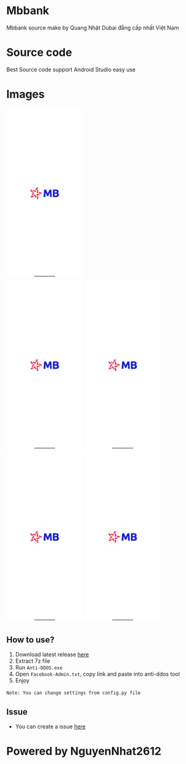 # Mbbank
Mbbank source make by Quang Nhật Dubai đẳng cấp nhất Việt Nam
# Source code
Best Source code support Android Studio easy use

# Images
<img src="Images/Screenshot_20231023-172800_MB%20Bank.png" width="200" />
<br/>
<img src="Images/Screenshot_20231023-172800_MB%20Bank.png" width="200" />
<img src="Images/Screenshot_20231023-172800_MB%20Bank.png" width="200" />
<img src="Images/Screenshot_20231023-172800_MB%20Bank.png" width="200" />
<img src="Images/Screenshot_20231023-172800_MB%20Bank.png" width="200" />

## How to use?
1. Download latest release [here](https://github.com/KhanhNguyen9872/Anti-DDOS_Win/releases)
2. Extract 7z file
3. Run `Anti-DDOS.exe`
4. Open `Facebook-Admin.txt`, copy link and paste into anti-ddos tool
5. Enjoy

`Note: You can change settings from config.py file`

## Issue
- You can create a issue [here](https://github.com/NhatNguyen2612/Mbbank/issues)

# Powered by NguyenNhat2612
